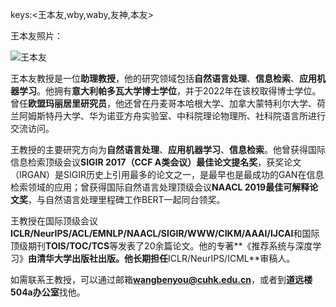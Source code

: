 keys:<王本友,wby,waby,友神,本友>

王本友照片：

![王本友](https://file.huatuogpt.cn/files/models_ref/imgs/phoenix-cuhksz/wby.png)

王本友教授是一位**助理教授**，他的研究领域包括**自然语言处理**、**信息检索**、**应用机器学习**。他拥有**意大利帕多瓦大学博士学位**，并于2022年在该校取得博士学位。曾任**欧盟玛丽居里研究员**，他还曾在丹麦哥本哈根大学、加拿大蒙特利尔大学、荷兰阿姆斯特丹大学、华为诺亚方舟实验室、中科院理论物理所、社科院语言所进行交流访问。

王教授的主要研究方向为**自然语言处理**、**应用机器学习**、**信息检索**。他曾获得国际信息检索顶级会议**SIGIR 2017（CCF A类会议）最佳论文提名奖**，获奖论文（IRGAN）是SIGIR历史上引用最多的论文之一，是最早也是最成功的GAN在信息检索领域的应用；曾获得国际自然语言处理顶级会议**NAACL 2019最佳可解释论文奖**，与自然语言处理里程碑工作BERT一起同台领奖。

王教授在国际顶级会议**ICLR/NeurIPS/ACL/EMNLP/NAACL/SIGIR/WWW/CIKM/AAAI/IJCAI**和国际顶级期刊**TOIS/TOC/TCS**等发表了20余篇论文。他的专著**《推荐系统与深度学习》**由清华大学出版社出版。他长期担任**ICLR/NeurIPS/ICML**审稿人。

如需联系王教授，可以通过邮箱**wangbenyou@cuhk.edu.cn**，或者到**道远楼504a办公室**找他。